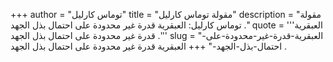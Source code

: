 +++
author = "توماس كارليل"
title = "مقولة توماس كارليل"
description = "مقولة توماس كارليل: العبقرية قدرة غير محدودة على احتمال بذل الجهد ."
quote = '''العبقرية قدرة غير محدودة على احتمال بذل الجهد .''' 
slug = "العبقرية-قدرة-غير-محدودة-على-احتمال-بذل-الجهد-"
+++
العبقرية قدرة غير محدودة على احتمال بذل الجهد .
